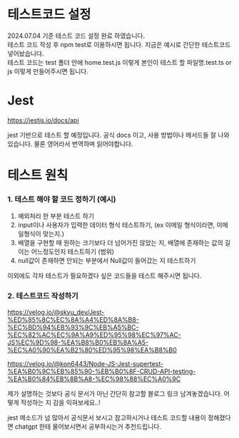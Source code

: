 # 테스트코드 설정

2024.07.04 기준 테스트 코드 설정 완료 하였습니다. <br>
테스트 코드 작성 후 npm test로 이용하시면 됩니다. 지금은 예시로 간단한 테스트코드 넣어놨습니다. <br>
테스트 코드는 test 폴더 안에 home.test.js 이렇게 본인이 테스트 할 파일명.test.ts or js
이렇게 만들어주시면 됩니다.

# Jest

https://jestjs.io/docs/api

jest 기반으로 테스트 할 예정입니다. 공식 docs 이고, 사용 방법이나 메서드들 잘 나와있습니다. 물론 영어라서 번역하며 읽어야합니다.

# 테스트 원칙

### 1. 테스트 해야 할 코드 정하기 (예시)

1. 예외처리 한 부분 테스트 하기
2. input이나 사용자가 입력한 데이터 형식 테스트하기, (ex 이메일 형식이라면, 이메일형식이 맞는지.)
3. 배열을 구현할 때 원하는 크기보다 더 넘어가진 않았는 지, 배열에 존재하는 값의 길이는 어느정도인지 테스트하기 (범위)
4. null값이 존재하면 안되는 부분에서 Null값이 들어갔는 지 테스트하기

이외에도 각자 테스트가 필요하겠다 싶은 코드들을 테스트 해주시면 됩니다.

### 2. 테스트코드 작성하기

https://velog.io/@skyu_dev/Jest-%ED%85%8C%EC%8A%A4%ED%8A%B8-%EC%BD%94%EB%93%9C%EB%A5%BC-%EC%82%AC%EC%9A%A9%ED%95%98%EC%97%AC-JS%EC%9D%98-%EA%B8%B0%EB%8A%A5-%EC%A0%90%EA%B2%80%ED%95%98%EA%B8%B0

https://velog.io/@kon6443/Node-JS-Jest-supertest-%EA%B0%9C%EB%85%90-%EB%B0%8F-CRUD-API-testing-%EA%B0%84%EB%8B%A8-%EC%98%88%EC%A0%9C

제가 설명하는 것보다 공식 문서가 아닌 간단히 참고할 블로그 링크 남겨놓겠습니다.
어떻게 작성하는 지 감을 익혀보세요..!

jest 메소드가 넘 많아서 공식문서 보시고 참고하시거나 테스트 코드할 내용이 정해졌다면 chatgpt 한테 물어보시면서 공부하시는거 추천드립니다.
